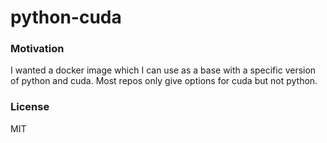 # python-cuda

### Motivation

I wanted a docker image which I can use as a base with a specific version of python and cuda. Most repos only give options for cuda but not python.

### License

MIT
